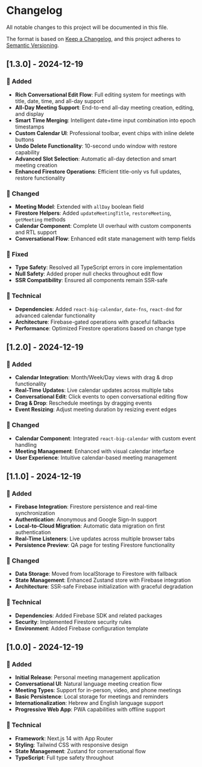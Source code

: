 # Changelog

All notable changes to this project will be documented in this file.

The format is based on [Keep a Changelog](https://keepachangelog.com/en/1.0.0/),
and this project adheres to [Semantic Versioning](https://semver.org/spec/v2.0.0.html).

## [1.3.0] - 2024-12-19

### 🚀 Added

- **Rich Conversational Edit Flow**: Full editing system for meetings with title, date, time, and all-day support
- **All-Day Meeting Support**: End-to-end all-day meeting creation, editing, and display
- **Smart Time Merging**: Intelligent date+time input combination into epoch timestamps
- **Custom Calendar UI**: Professional toolbar, event chips with inline delete buttons
- **Undo Delete Functionality**: 10-second undo window with restore capability
- **Advanced Slot Selection**: Automatic all-day detection and smart meeting creation
- **Enhanced Firestore Operations**: Efficient title-only vs full updates, restore functionality

### 🔧 Changed

- **Meeting Model**: Extended with `allDay` boolean field
- **Firestore Helpers**: Added `updateMeetingTitle`, `restoreMeeting`, `getMeeting` methods
- **Calendar Component**: Complete UI overhaul with custom components and RTL support
- **Conversational Flow**: Enhanced edit state management with temp fields

### 🐛 Fixed

- **Type Safety**: Resolved all TypeScript errors in core implementation
- **Null Safety**: Added proper null checks throughout edit flow
- **SSR Compatibility**: Ensured all components remain SSR-safe

### 📱 Technical

- **Dependencies**: Added `react-big-calendar`, `date-fns`, `react-dnd` for advanced calendar functionality
- **Architecture**: Firebase-gated operations with graceful fallbacks
- **Performance**: Optimized Firestore operations based on change type

## [1.2.0] - 2024-12-19

### 🚀 Added

- **Calendar Integration**: Month/Week/Day views with drag & drop functionality
- **Real-Time Updates**: Live calendar updates across multiple tabs
- **Conversational Edit**: Click events to open conversational editing flow
- **Drag & Drop**: Reschedule meetings by dragging events
- **Event Resizing**: Adjust meeting duration by resizing event edges

### 🔧 Changed

- **Calendar Component**: Integrated `react-big-calendar` with custom event handling
- **Meeting Management**: Enhanced with visual calendar interface
- **User Experience**: Intuitive calendar-based meeting management

## [1.1.0] - 2024-12-19

### 🚀 Added

- **Firebase Integration**: Firestore persistence and real-time synchronization
- **Authentication**: Anonymous and Google Sign-In support
- **Local-to-Cloud Migration**: Automatic data migration on first authentication
- **Real-Time Listeners**: Live updates across multiple browser tabs
- **Persistence Preview**: QA page for testing Firestore functionality

### 🔧 Changed

- **Data Storage**: Moved from localStorage to Firestore with fallback
- **State Management**: Enhanced Zustand store with Firebase integration
- **Architecture**: SSR-safe Firebase initialization with graceful degradation

### 📱 Technical

- **Dependencies**: Added Firebase SDK and related packages
- **Security**: Implemented Firestore security rules
- **Environment**: Added Firebase configuration template

## [1.0.0] - 2024-12-19

### 🚀 Added

- **Initial Release**: Personal meeting management application
- **Conversational UI**: Natural language meeting creation flow
- **Meeting Types**: Support for in-person, video, and phone meetings
- **Basic Persistence**: Local storage for meetings and reminders
- **Internationalization**: Hebrew and English language support
- **Progressive Web App**: PWA capabilities with offline support

### 📱 Technical

- **Framework**: Next.js 14 with App Router
- **Styling**: Tailwind CSS with responsive design
- **State Management**: Zustand for conversational flow
- **TypeScript**: Full type safety throughout
